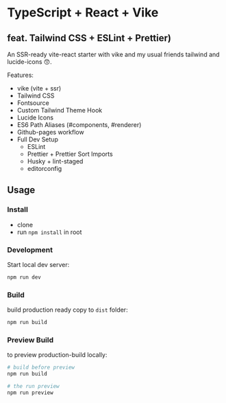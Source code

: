 # TypeScript + React + Vike
## feat. Tailwind CSS + ESLint + Prettier)

An SSR-ready vite-react starter with vike and my usual friends tailwind and lucide-icons 😙.

Features:
- vike (vite + ssr)
- Tailwind CSS
- Fontsource
- Custom Tailwind Theme Hook
- Lucide Icons
- ES6 Path Aliases (#components, #renderer)
- Github-pages workflow
- Full Dev Setup
  - ESLint
  - Prettier + Prettier Sort Imports
  - Husky + lint-staged
  - editorconfig

## Usage

### Install

- clone
- run `npm install` in root

### Development

Start local dev server:
```bash
npm run dev
```

### Build

build production ready copy to `dist` folder:
```bash
npm run build
```

### Preview Build

to preview production-build locally:
```bash
# build before preview
npm run build

# the run preview
npm run preview
```
